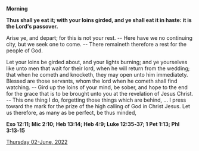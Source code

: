 **Morning**

**Thus shall ye eat it; with your loins girded, and ye shall eat it in haste: it is the Lord's passover.**
 
Arise ye, and depart; for this is not your rest. -- Here have we no continuing city, but we seek one to come. -- There remaineth therefore a rest for the people of God.
 
Let your loins be girded about, and your lights burning; and ye yourselves like unto men that wait for their lord, when he will return from the wedding; that when he cometh and knocketh, they may open unto him immediatety. Blessed are those servants, whom the lord when he cometh shall find watching. -- Gird up the loins of your mind, be sober, and hope to the end for the grace that is to be brought unto you at the revelation of Jesus Christ. -- This one thing I do, forgetting those things which are behind, ... I press toward the mark for the prize of the high calling of God in Christ Jesus. Let us therefore, as many as be perfect, be thus minded,  

**Exo 12:11; Mic 2:10; Heb 13:14; Heb 4:9; Luke 12:35‑37; 1 Pet 1:13; Phl 3:13‑15**

[Thursday 02-June, 2022](https://t.me/daily_light)
